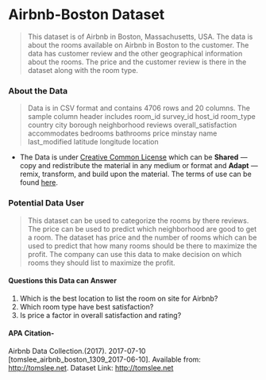 # Airbnb-Boston Dataset
> This dataset is of Airbnb in Boston, Massachusetts, USA. The data is about the rooms available on Airbnb in Boston to the customer.
The data has customer review and the other geographical information about the rooms. The price and the customer review is there in the dataset along with the room type.
### About the Data
> Data is in CSV format and contains 4706 rows and 20 columns. The sample column header includes room_id	survey_id	host_id	room_type	country	city	borough	neighborhood	reviews	overall_satisfaction	accommodates	bedrooms	bathrooms	price	minstay	name	last_modified	latitude	longitude	location

* The Data is under [Creative Common License](https://creativecommons.org/licenses/by-nc/2.5/ca/legalcode.en) which can be **Shared** — copy and redistribute the material in any medium or format and
**Adapt** — remix, transform, and build upon the material. The terms of use can be found [here](https://creativecommons.org/licenses/by-nc/2.5/ca/deed.en_US).

### Potential Data User
> This dataset can be used to categorize the rooms by there reviews. The price can be used to predict which neighborhood are good to get a room. The dataset has price and the number of rooms which can be used to predict that how many rooms should be there to maximize the profit.
>The company can use this data to make decision on which rooms they should list to maximize the profit.

#### Questions this Data can Answer
1. Which is the best location to list the room on site for Airbnb?
2. Which room type have best satisfaction?
3. Is price a factor in overall satisfaction and rating?

#### APA Citation-
Airbnb Data Collection.(2017). 2017-07-10 [tomslee_airbnb_boston_1309_2017-06-10]. Available from: http://tomslee.net. Dataset Link: http://tomslee.net
